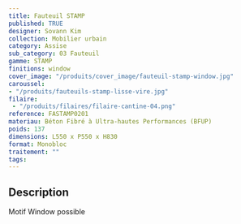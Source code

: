 ```yaml
---
title: Fauteuil STAMP 
published: TRUE
designer: Sovann Kim
collection: Mobilier urbain
category: Assise
sub_category: 03 Fauteuil
gamme: STAMP
finitions: window
cover_image: "/produits/cover_image/fauteuil-stamp-window.jpg"
caroussel: 
- "/produits/fauteuils-stamp-lisse-vire.jpg"
filaire: 
 - "/produits/filaires/filaire-cantine-04.png"
reference: FASTAMP0201
materiau: Béton Fibré à Ultra-hautes Performances (BFUP)
poids: 137
dimensions: L550 x P550 x H830 
format: Monobloc
traitement: ""
tags: 
---
```


## Description

Motif Window possible
